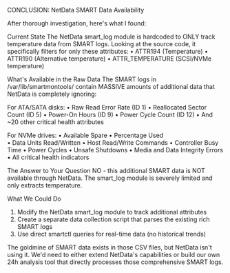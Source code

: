 CONCLUSION: NetData SMART Data Availability

After thorough investigation, here's what I found:

Current State
The NetData smart_log module is hardcoded to ONLY track temperature data from SMART logs. Looking at the source code, it specifically filters for only these attributes:
•  ATTR194 (Temperature)
•  ATTR190 (Alternative temperature) 
•  ATTR_TEMPERATURE (SCSI/NVMe temperature)

What's Available in the Raw Data
The SMART logs in /var/lib/smartmontools/ contain MASSIVE amounts of additional data that NetData is completely ignoring:

For ATA/SATA disks:
•  Raw Read Error Rate (ID 1)
•  Reallocated Sector Count (ID 5) 
•  Power-On Hours (ID 9)
•  Power Cycle Count (ID 12)
•  And ~20 other critical health attributes

For NVMe drives:
•  Available Spare
•  Percentage Used  
•  Data Units Read/Written
•  Host Read/Write Commands
•  Controller Busy Time
•  Power Cycles
•  Unsafe Shutdowns
•  Media and Data Integrity Errors
•  All critical health indicators

The Answer to Your Question
NO - this additional SMART data is NOT available through NetData. The smart_log module is severely limited and only extracts temperature.

What We Could Do
1. Modify the NetData smart_log module to track additional attributes
2. Create a separate data collection script that parses the existing rich SMART logs
3. Use direct smartctl queries for real-time data (no historical trends)

The goldmine of SMART data exists in those CSV files, but NetData isn't using it. We'd need to either extend NetData's capabilities or build our own 24h analysis tool that directly processes those comprehensive SMART logs.
